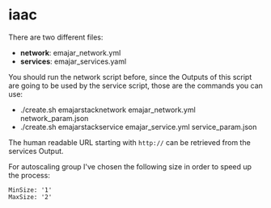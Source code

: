 # iaac

There are two different files:

 - **network**: emajar_network.yml
 - **services**: emajar_services.yaml

You should run the network script before, since the Outputs of this script are going to be used by the service script, those are the commands you can use:

 - ./create.sh emajarstacknetwork emajar_network.yml network_param.json
 - ./create.sh emajarstackservice emajar_service.yml service_param.json

The human readable URL starting with `http://` can be retrieved from the services Output.

For autoscaling group I've chosen the following size in order to speed up the process:
```
MinSize: '1'
MaxSize: '2'
```